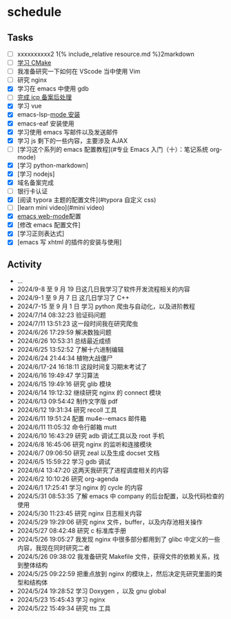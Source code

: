 # schedule

## Tasks

- [ ] xxxxxxxxxx2 1{% include_relative resource.md %}2​markdown
- [ ] [学习 CMake](https://www.bilibili.com/video/BV1hz4y1H7YA/?p=10&spm_id_from=pageDriver&vd_source=7e6cfdab613c324e6f610acca57d1135)
- [ ] 我准备研究一下如何在 VScode 当中使用 Vim
- [ ] 研究 nginx
- [x] 学习在 emacs 中使用 gdb
- [ ] [完成 icp 备案后处理](https://help.aliyun.com/zh/icp-filing/user-guide/the-icp-record-post-processing-1?spm=a2c4g.11174386.n2.4.496861dbRdn9aY#title-1oz-nkb-91m&shareid=b2621d0670aa7d3eb5d4115e98ab6141)
- [x] 学习 vue
- [x] emacs-lsp-[mode 安装](https://emacs-lsp.github.io/lsp-mode/page/installation/)
- [x] emacs-eaf 安装使用
- [x] 学习使用 emacs 写邮件以及发送邮件
- [x] 学习 js 剩下的一些内容，主要涉及 AJAX
- [ ] [学习这个系列的 emacs 配置教程](#专业 Emacs 入门（十）：笔记系统 org-mode)
- [x] [学习 python-markdown]
- [x] [学习 nodejs]
- [x] 域名备案完成
- [ ] 银行卡认证
- [x] [阅读 typora 主题的配置文件](#typora 自定义 css)
- [ ] [learn mini video](#mini video)
- [x] [emacs web-mode](https://web-mode.org/)配置
- [x] [修改 emacs 配置文件]
- [x] [学习正则表达式]
- [x] [emacs 写 xhtml 的插件的安装与使用]

## Activity

- ...
- 2024/9-8 至 9 月 19 日这几日我学习了软件开发流程相关的内容
- 2024/9-1 至 9 月 7 日 这几日学习了 C++
- 2024/7-15 至 9 月 1 日 学习 python 爬虫与自动化，以及进阶教程
- 2024/7/14 08:32:23 验证码问题
- 2024/7/11 13:51:23 这一段时间我在研究爬虫
- 2024/6/26 17:29:59 解决数独问题
- 2024/6/26 10:53:31 总结最近成绩
- 2024/6/25 13:52:52 了解十六进制编辑
- 2024/6/24 21:44:34 植物大战僵尸
- 2024/6/17-24 16:18:11 这段时间复习期末考试了
- 2024/6/16 19:49:47 学习算法
- 2024/6/15 19:49:16 研究 glib 模块
- 2024/6/14 19:12:32 继续研究 nginx 的 connect 模块
- 2024/6/13 09:54:42 制作文字版 pdf
- 2024/6/12 19:31:34 研究 recoll 工具
- 2024/6/11 19:51:24 配置 mu4e--emacs 邮件箱
- 2024/6/11 11:05:32 命令行邮箱 mutt
- 2024/6/10 16:43:29 研究 adb 调试工具以及 root 手机
- 2024/6/8 16:45:06 研究 nginx 的监听和连接模块
- 2024/6/7 09:06:50 研究 zeal 以及生成 docset 文档
- 2024/6/5 15:59:22 学习 gdb 调试
- 2024/6/4 13:47:20 这两天我研究了进程调度相关的内容
- 2024/6/2 10:10:26 研究 org-agenda
- 2024/6/1 17:25:41 学习 nginx 的 cycle 的内容
- 2024/5/31 08:53:35 了解 emacs 中 company 的后台配置，以及代码检查的使用
- 2024/5/30 11:23:45 研究 nginx 日志相关内容
- 2024/5/29 19:29:06 研究 nginx 文件，buffer，以及内存池相关操作
- 2024/5/27 08:42:48 研究 c 标准库手册
- 2024/5/26 19:05:27 我发现 nginx 中很多部分都用到了 glibc 中定义的一些内容，我现在同时研究二者
- 2024/5/26 09:38:02 我准备研究 Makefile 文件，获得文件的依赖关系，找到整体结构
- 2024/5/25 09:22:59 把重点放到 nginx 的模块上，然后决定先研究里面的类型和结构体
- 2024/5/24 19:28:52 学习 Doxygen ，以及 gnu global
- 2024/5/23 15:45:43 学习 nginx
- 2024/5/22 15:49:34 研究 tts 工具

